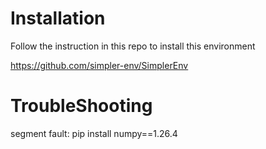 # Installation

Follow the instruction in this repo to install this environment

https://github.com/simpler-env/SimplerEnv


# TroubleShooting

segment fault: pip install numpy==1.26.4